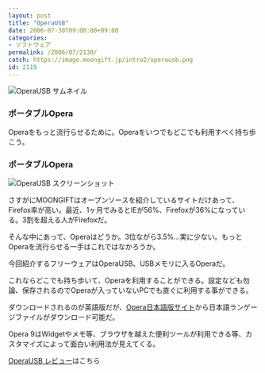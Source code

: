 ```yaml
---
layout: post
title: "OperaUSB"
date: 2006-07-30T09:00:00+09:00
categories:
- ソフトウェア
permalink: /2006/07/2130/
catch: https://image.moongift.jp/intro2/operausb.png
id: 2119
---
```

 ![OperaUSB サムネイル](https://image.moongift.jp/intro2/operausb.t.png "OperaUSB サムネイル")
  

### ポータブルOpera
  
Operaをもっと流行らせるために。Operaをいつでもどこでも利用すべく持ち歩こう。  
<!--more-->  

### ポータブルOpera
  

![OperaUSB スクリーンショット](https://image.moongift.jp/intro2/operausb.png "OperaUSB スクリーンショット")

  

さすがにMOONGIFTはオープンソースを紹介しているサイトだけあって、Firefox率が高い。最近、1ヶ月でみるとIEが56%、Firefoxが36%になっている。3割を超える人がFirefoxだ。

  

そんな中にあって、Operaはどうか。3位ながら3.5%…実に少ない。もっとOperaを流行らせる一手はこれではなかろうか。

  

今回紹介するフリーウェアはOperaUSB、USBメモリに入るOperaだ。

  

これならどこでも持ち歩いて、Operaを利用することができる。設定なども勿論、保存されるのでOperaが入っていないPCでも直ぐに利用する事ができる。

  

ダウンロードされるのが英語版だが、[Opera日本語版サイト](http://jp.opera.com/)から日本語ランゲージファイルがダウンロード可能だ。

  

Opera 9はWidgetやメモ等、ブラウザを越えた便利ツールが利用できる等、カスタマイズによって面白い利用法が見えてくる。

  

[OperaUSB レビュー](http://fw.moongift.jp/review/i-2139.html)はこちら

